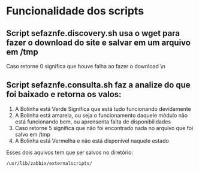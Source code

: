# Funcionalidade dos scripts 
## Script sefaznfe.discovery.sh usa o wget para fazer o download do site e salvar em um arquivo em /tmp
Caso retorne 0 significa que houve falha ao fazer o download \n
## Script sefaznfe.consulta.sh faz a analize do que foi baixado e retorna os valos:
1. A Bolinha está Verde Significa que está tudo funcionando devidamente
2. A Bolinha está amarela, ou seja o funcionamento daquele módulo não está funcionando bem, ou aprensenta falta de disponibilidades 
5. Caso retorne 5 significa que não foi encontrado nada no arquivo que foi salvo em /tmp
0. A Bolinha está Vermelha e não está disponível naquele estado

Esses dois aquivos tem que ser salvos no diretório:
```
/usr/lib/zabbix/externalscripts/
```
